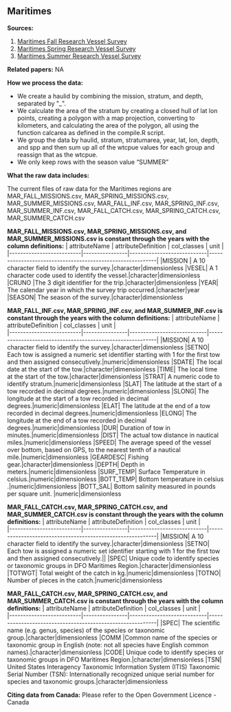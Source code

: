
Maritimes
-------------------------------

**Sources:** 
1. [Maritimes Fall Research Vessel Survey](https://open.canada.ca/data/en/dataset/5f82b379-c1e5-4a02-b825-f34fc645a529)
2. [Maritimes Spring Research Vessel Survey](https://open.canada.ca/data/en/dataset/fecf045a-95a2-4b69-8a40-818649a62716)
3. [Maritimes Summer Research Vessel Survey](https://open.canada.ca/data/en/dataset/1366e1f1-e2c8-4905-89ae-e10f1be0a164)

**Related papers:** 
NA

**How we process the data:**

- We create a haulid by combining the mission, stratum, and depth, separated by "_".
- We calculate the area of the stratum by creating a closed hull of lat lon points, creating a polygon with a map projection, converting to kilometers, and calculating the area of the polygon, all using the function calcarea as defined in the compile.R script.
- We group the data by haulid, stratum, stratumarea, year, lat, lon, depth, and spp and then sum up all of the wtcpue values for each group and reassign that as the wtcpue.
- We only keep rows with the season value “SUMMER”

**What the raw data includes:**

The current files of raw data for the Maritimes regions are MAR_FALL_MISSIONS.csv, MAR_SPRING_MISSIONS.csv, MAR_SUMMER_MISSIONS.csv, MAR_FALL_INF.csv, MAR_SPRING_INF.csv, MAR_SUMMER_INF.csv, MAR_FALL_CATCH.csv, MAR_SPRING_CATCH.csv, MAR_SUMMER_CATCH.csv

**MAR_FALL_MISSIONS.csv, MAR_SPRING_MISSIONS.csv, and MAR_SUMMER_MISSIONS.csv is constant through the years with the column definitions:**
| attributeName                  | attributeDefinition   | col_classes             | unit |       
|--------------------------|----------------|----------------------------|-----------------------------------------------------------|
|MISSION |	A 10 character field to identify the survey.|character|dimensionless
|VESEL|	A 1 character code used to identify the vessel.|character|dimensionless
|CRUNO	|The 3 digit identifier for the trip.|character|dimensionless
|YEAR|	The calendar year in which the survey trip occurred.|character|year
|SEASON|	The season of the survey.|character|dimensionless

**MAR_FALL_INF.csv, MAR_SPRING_INF.csv, and MAR_SUMMER_INF.csv is constant through the years with the column definitions:**
| attributeName                  | attributeDefinition   | col_classes             | unit |       
|--------------------------|----------------|----------------------------|-----------------------------------------------------------|
|MISSION|	A 10 character field to identify the survey.|character|dimensionless
|SETNO|	Each tow is assigned a numeric set identifier starting with 1 for the first tow and then assigned consecutively.|numeric|dimensionless
|SDATE|	The local date at the start of the tow.|character|dimensionless
|TIME|	The local time at the start of the tow.|character|dimensionless
|STRAT|	A numeric code to identify stratum.|numeric|dimensionless
|SLAT|	The latitude at the start of a tow recorded in decimal degrees.|numeric|dimensionless
|SLONG|	The longitude at the start of a tow recorded in decimal degrees.|numeric|dimensionless
|ELAT|	The latitude at the end of a tow recorded in decimal degrees.|numeric|dimensionless
|ELONG|	The longitude at the end of a tow recorded in decimal degrees.|numeric|dimensionless
|DUR|	Duration of tow in minutes.|numeric|dimensionless
|DIST|	The actual tow distance in nautical miles.|numeric|dimensionless
|SPEED|	The average speed of the vessel over bottom, based on GPS, to the nearest tenth of a nautical mile.|numeric|dimensionless
|GEARDESC|	Fishing gear.|character|dimensionless
|DEPTH|	Depth in meters.|numeric|dimensionless
|SURF_TEMP|	Surface Temperature in celsius.|numeric|dimensionless
|BOTT_TEMP|	Bottom temperature in celsius .|numeric|dimensionless
|BOTT_SAL|	Bottom salinity measured in pounds per square unit. |numeric|dimensionless
	
**MAR_FALL_CATCH.csv, MAR_SPRING_CATCH.csv, and MAR_SUMMER_CATCH.csv is constant through the years with the column definitions:**
| attributeName                  | attributeDefinition   | col_classes             | unit |       
|--------------------------|----------------|----------------------------|-----------------------------------------------------------|
|MISSION|	A 10 character field to identify the survey.|character|dimensionless
|SETNO|	Each tow is assigned a numeric set identifier starting with 1 for the first tow and then assigned consecutively.||
|SPEC|	Unique code to identify species or taxonomic groups in DFO Maritimes Region.|character|dimensionless
|TOTWGT|	Total weight of the catch in kg.|numeric|dimensionless
|TOTNO|	Number of pieces in the catch.|numeric|dimensionless
	
**MAR_FALL_CATCH.csv, MAR_SPRING_CATCH.csv, and MAR_SUMMER_CATCH.csv is constant through the years with the column definitions:**
| attributeName                  | attributeDefinition   | col_classes             | unit |       
|--------------------------|----------------|----------------------------|-----------------------------------------------------------|
|SPEC|	The scientific name (e.g. genus, species) of the species or taxonomic group.|character|dimensionless
|COMM	|Common name of the species or taxonomic group in English (note: not all species have English common names).|character|dimensionless
|CODE|	Unique code to identify species or taxonomic groups in DFO Maritimes Region.|character|dimensionless
|TSN|	United States Interagency Taxonomic Information System (ITIS) Taxonomic Serial Number (TSN): Internationally recognized unique serial number for species and taxonomic groups.|character|dimensionless

**Citing data from Canada:**
Please refer to the Open Government Licence - Canada
